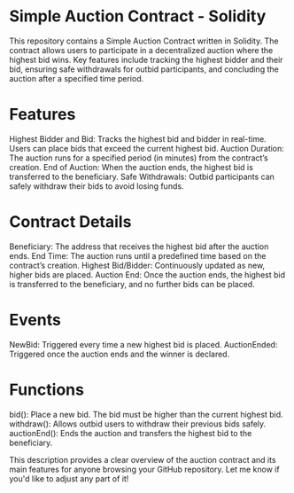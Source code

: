 # Simple Auction Contract - Solidity 
This repository contains a Simple Auction Contract written in Solidity. The contract allows users to participate in a decentralized auction where the highest bid wins. Key features include tracking the highest bidder and their bid, ensuring safe withdrawals for outbid participants, and concluding the auction after a specified time period.

# Features
Highest Bidder and Bid: Tracks the highest bid and bidder in real-time. Users can place bids that exceed the current highest bid.
Auction Duration: The auction runs for a specified period (in minutes) from the contract’s creation.
End of Auction: When the auction ends, the highest bid is transferred to the beneficiary.
Safe Withdrawals: Outbid participants can safely withdraw their bids to avoid losing funds.

# Contract Details
Beneficiary: The address that receives the highest bid after the auction ends.
End Time: The auction runs until a predefined time based on the contract’s creation.
Highest Bid/Bidder: Continuously updated as new, higher bids are placed.
Auction End: Once the auction ends, the highest bid is transferred to the beneficiary, and no further bids can be placed.

# Events
NewBid: Triggered every time a new highest bid is placed.
AuctionEnded: Triggered once the auction ends and the winner is declared.

# Functions
bid(): Place a new bid. The bid must be higher than the current highest bid.
withdraw(): Allows outbid users to withdraw their previous bids safely.
auctionEnd(): Ends the auction and transfers the highest bid to the beneficiary.

This description provides a clear overview of the auction contract and its main features for anyone browsing your GitHub repository. Let me know if you'd like to adjust any part of it!
